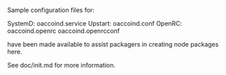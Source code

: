 Sample configuration files for:

SystemD: oaccoind.service
Upstart: oaccoind.conf
OpenRC:  oaccoind.openrc
         oaccoind.openrcconf

have been made available to assist packagers in creating node packages here.

See doc/init.md for more information.
